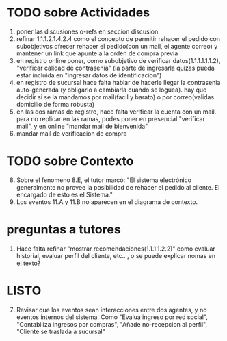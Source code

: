 # TODO sobre Actividades
1. poner las discusiones o-refs en seccion discusion
2. refinar 1.1.1.2.1.4.2.4 como el concepto de permitir rehacer el pedido con subobjetivos ofrecer rehacer el pedido(con un mail, el agente correo) y mantener un link que apunte a la orden de compra previa
3. en registro online poner, como subobjetivo de verificar datos(1.1.1.1.1.1.2), "verificar calidad de contrasenia" (la parte de ingresarla quizas pueda estar incluida en "ingresar datos de identificacion")
4. en registro de sucursal hace falta hablar de hacerle llegar la contrasenia auto-generada (y obligarlo a cambiarla cuando se loguea). hay que decidir si se la mandamos por mail(facil y barato) o por correo(validas domicilio de forma robusta)
5. en las dos ramas de registro, hace falta verificar la cuenta con un mail. para no replicar en las ramas, podes poner en presencial "verificar mail", y en online "mandar mail de bienvenida"
6. mandar mail de verificacion de compra

# TODO sobre Contexto
8. Sobre el fenomeno 8.E, el tutor marcó: "El sistema electrónico generalmente no provee la posibilidad de rehacer el pedido al cliente. El encargado de esto es el Sistema."
9. Los eventos 11.A y 11.B no aparecen en el diagrama de contexto. 

# preguntas a tutores
1.  Hace falta refinar "mostrar recomendaciones(1.1.1.1.2.2)" como evaluar historial, 
    evaluar perfil del cliente, etc.. , o se puede explicar nomas en el texto?

# LISTO
7. Revisar que los eventos sean interacciones entre dos agentes, y no eventos internos del sistema. Como "Evalua ingreso por red social", "Contabiliza ingresos por compras", "Añade no-recepcion al perfil", "Cliente se traslada a sucursal"

